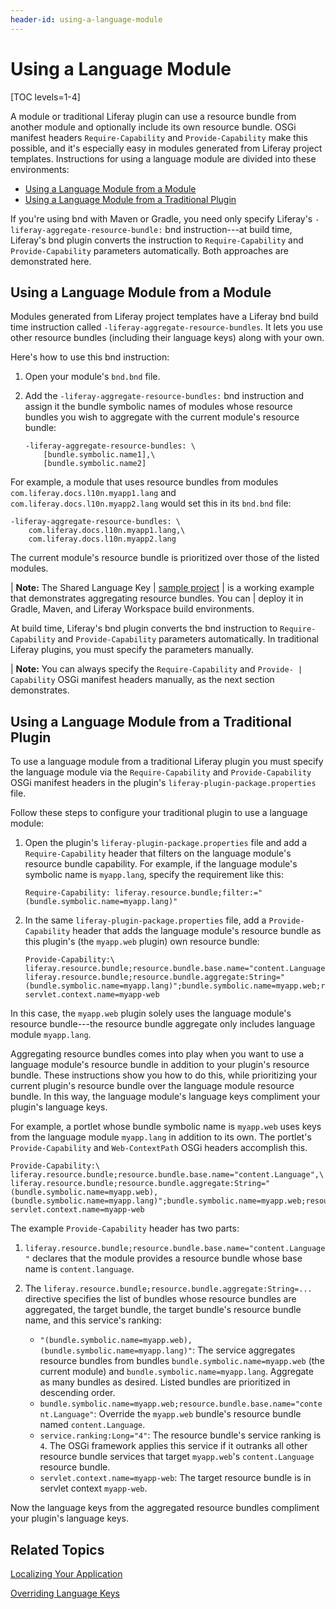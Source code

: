 ```yaml
---
header-id: using-a-language-module
---
```


# Using a Language Module

[TOC levels=1-4]

A module or traditional Liferay plugin can use a resource bundle from another
module and optionally include its own resource bundle. OSGi manifest headers
`Require-Capability` and `Provide-Capability` make this possible, and it's
especially easy in modules generated from Liferay project templates. 
Instructions for using a language module are divided into these environments: 

-  [Using a Language Module from a Module](#using-a-language-module-from-a-module)
-  [Using a Language Module from a Traditional Plugin](#using-a-language-module-from-a-traditional-plugin)

If you're using bnd with Maven or Gradle, you need only specify Liferay's
`-liferay-aggregate-resource-bundle:` bnd instruction---at build time, Liferay's
bnd plugin converts the instruction to `Require-Capability` and
`Provide-Capability` parameters automatically. Both approaches are demonstrated 
here. 

## Using a Language Module from a Module

Modules generated from Liferay project templates have a Liferay bnd build time
instruction called `-liferay-aggregate-resource-bundles`. It lets you use other
resource bundles (including their language keys) along with your own. 

Here's how to use this bnd instruction: 

1.  Open your module's `bnd.bnd` file.

2.  Add the `-liferay-aggregate-resource-bundles:` bnd instruction and assign it
    the bundle symbolic names of modules whose resource bundles you wish to 
    aggregate with the current module's resource bundle: 

    ```properties
    -liferay-aggregate-resource-bundles: \
        [bundle.symbolic.name1],\
        [bundle.symbolic.name2]
    ```

For example, a module that uses resource bundles from modules
`com.liferay.docs.l10n.myapp1.lang` and `com.liferay.docs.l10n.myapp2.lang`
would set this in its `bnd.bnd` file:

```properties
-liferay-aggregate-resource-bundles: \
    com.liferay.docs.l10n.myapp1.lang,\
    com.liferay.docs.l10n.myapp2.lang
```

The current module's resource bundle is prioritized over those of the listed 
modules. 

| **Note:** The Shared Language Key 
| [sample project](/docs/7-2/reference/-/knowledge_base/r/shared-language-keys)
| is a working example that demonstrates aggregating resource bundles. You can
| deploy it in Gradle, Maven, and Liferay Workspace build environments. 

At build time, Liferay's bnd plugin converts the bnd instruction to 
`Require-Capability` and `Provide-Capability` parameters automatically. In 
traditional Liferay plugins, you must specify the parameters manually. 

| **Note:** You can always specify the `Require-Capability` and `Provide-
| Capability` OSGi manifest headers manually, as the next section demonstrates. 

## Using a Language Module from a Traditional Plugin

To use a language module from a traditional Liferay plugin you must specify the
language module via the `Require-Capability` and `Provide-Capability` OSGi 
manifest headers in the plugin's `liferay-plugin-package.properties` file. 

Follow these steps to configure your traditional plugin to use a language 
module: 

1.  Open the plugin's `liferay-plugin-package.properties` file and add a 
    `Require-Capability` header that filters on the language module's resource
    bundle capability. For example, if the language module's symbolic name is
    `myapp.lang`, specify the requirement like this: 

    ```properties
    Require-Capability: liferay.resource.bundle;filter:="(bundle.symbolic.name=myapp.lang)"
    ```

2.  In the same `liferay-plugin-package.properties` file, add a 
    `Provide-Capability` header that adds the language module's resource bundle
    as this plugin's (the `myapp.web` plugin) own resource bundle:

    ```properties
    Provide-Capability:\
    liferay.resource.bundle;resource.bundle.base.name="content.Language",\
    liferay.resource.bundle;resource.bundle.aggregate:String="(bundle.symbolic.name=myapp.lang)";bundle.symbolic.name=myapp.web;resource.bundle.base.name="content.Language";service.ranking:Long="4";\
    servlet.context.name=myapp-web
    ```

In this case, the `myapp.web` plugin solely uses the language module's resource
bundle---the resource bundle aggregate only includes language module 
`myapp.lang`. 

Aggregating resource bundles comes into play when you want to use a language
module's resource bundle in addition to your plugin's resource bundle. These
instructions show you how to do this, while prioritizing your current plugin's
resource bundle over the language module resource bundle. In this way, the
language module's language keys compliment your plugin's language keys. 

For example, a portlet whose bundle symbolic name is `myapp.web` uses keys from
the language module `myapp.lang` in addition to its own. The portlet's
`Provide-Capability` and `Web-ContextPath` OSGi headers accomplish this.

```properties
Provide-Capability:\
liferay.resource.bundle;resource.bundle.base.name="content.Language",\
liferay.resource.bundle;resource.bundle.aggregate:String="(bundle.symbolic.name=myapp.web),(bundle.symbolic.name=myapp.lang)";bundle.symbolic.name=myapp.web;resource.bundle.base.name="content.Language";service.ranking:Long="4";\
servlet.context.name=myapp-web
```

The example `Provide-Capability` header has two parts: 

1.  `liferay.resource.bundle;resource.bundle.base.name="content.Language"` 
    declares that the module provides a resource bundle whose base name is
    `content.language`. 

2.  The `liferay.resource.bundle;resource.bundle.aggregate:String=...` directive
    specifies the list of bundles whose resource bundles are aggregated, the
    target bundle, the target bundle's resource bundle name, and this service's
    ranking:

    -   `"(bundle.symbolic.name=myapp.web),(bundle.symbolic.name=myapp.lang)"`:
        The service aggregates resource bundles from bundles
        `bundle.symbolic.name=myapp.web` (the current
        module) and `bundle.symbolic.name=myapp.lang`.
        Aggregate as many bundles as desired. Listed bundles are prioritized in
        descending order. 
    -   `bundle.symbolic.name=myapp.web;resource.bundle.base.name="content.Language"`:
        Override the `myapp.web` bundle's resource bundle named
        `content.Language`.
    -   `service.ranking:Long="4"`: The resource bundle's service ranking is 
        `4`. The OSGi framework applies this service if it outranks all other
        resource bundle services that target `myapp.web`'s
        `content.Language` resource bundle. 
    -   `servlet.context.name=myapp-web`: The target resource bundle is in 
        servlet context `myapp-web`. 

Now the language keys from the aggregated resource bundles compliment your 
plugin's language keys. 

## Related Topics

[Localizing Your Application](/docs/7-2/frameworks/-/knowledge_base/f/localizing-your-application)

[Overriding Language Keys](/docs/7-2/customization/-/knowledge_base/c/overriding-language-keys)
